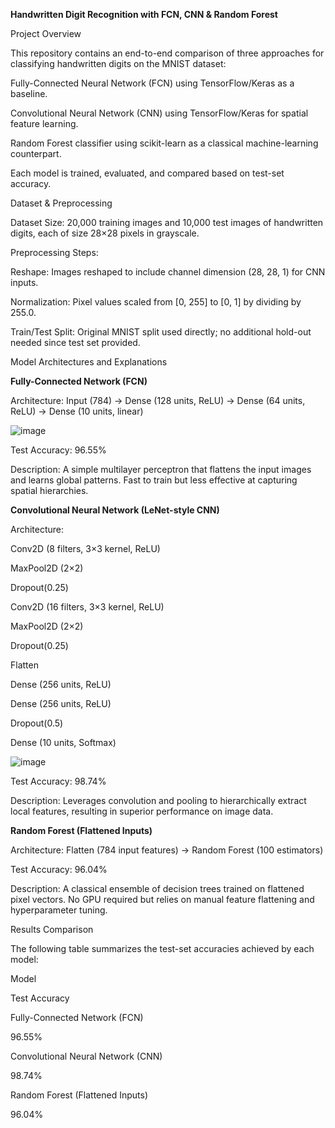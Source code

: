 **Handwritten Digit Recognition with FCN, CNN & Random Forest**

Project Overview

This repository contains an end-to-end comparison of three approaches for classifying handwritten digits on the MNIST dataset:

Fully-Connected Neural Network (FCN) using TensorFlow/Keras as a baseline.

Convolutional Neural Network (CNN) using TensorFlow/Keras for spatial feature learning.

Random Forest classifier using scikit-learn as a classical machine-learning counterpart.

Each model is trained, evaluated, and compared based on test-set accuracy.

Dataset & Preprocessing

Dataset Size: 20,000 training images and 10,000 test images of handwritten digits, each of size 28×28 pixels in grayscale.

Preprocessing Steps:

Reshape: Images reshaped to include channel dimension (28, 28, 1) for CNN inputs.

Normalization: Pixel values scaled from [0, 255] to [0, 1] by dividing by 255.0.

Train/Test Split: Original MNIST split used directly; no additional hold-out needed since test set provided.

Model Architectures and Explanations

**Fully-Connected Network (FCN)**

Architecture: Input (784) → Dense (128 units, ReLU) → Dense (64 units, ReLU) → Dense (10 units, linear)

![image](https://github.com/user-attachments/assets/324a4356-8d99-4cf1-8ee2-988166143513)


Test Accuracy: 96.55%

Description: A simple multilayer perceptron that flattens the input images and learns global patterns. Fast to train but less effective at capturing spatial hierarchies.

**Convolutional Neural Network (LeNet-style CNN)**

Architecture:

Conv2D (8 filters, 3×3 kernel, ReLU)

MaxPool2D (2×2)

Dropout(0.25)

Conv2D (16 filters, 3×3 kernel, ReLU)

MaxPool2D (2×2)

Dropout(0.25)

Flatten

Dense (256 units, ReLU)

Dense (256 units, ReLU)

Dropout(0.5)

Dense (10 units, Softmax)

![image](https://github.com/user-attachments/assets/21bcad31-cfa3-472d-bfb9-9251b81b4c40)


Test Accuracy: 98.74%

Description: Leverages convolution and pooling to hierarchically extract local features, resulting in superior performance on image data.

**Random Forest (Flattened Inputs)**

Architecture: Flatten (784 input features) → Random Forest (100 estimators)

Test Accuracy: 96.04%

Description: A classical ensemble of decision trees trained on flattened pixel vectors. No GPU required but relies on manual feature flattening and hyperparameter tuning.

Results Comparison

The following table summarizes the test-set accuracies achieved by each model:

Model

Test Accuracy

Fully-Connected Network (FCN)

96.55%

Convolutional Neural Network (CNN)

98.74%

Random Forest (Flattened Inputs)

96.04%

